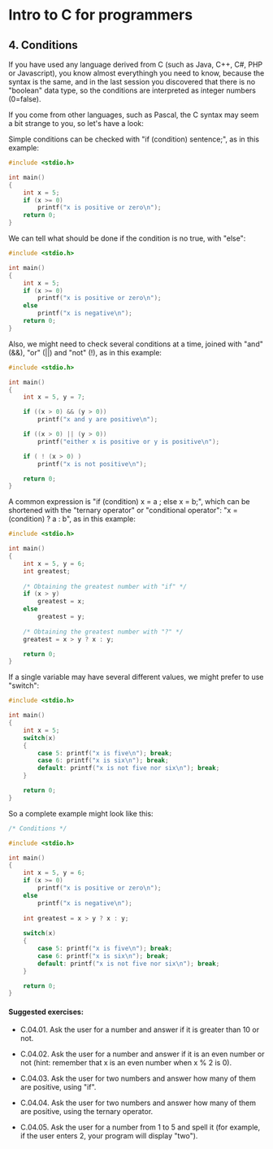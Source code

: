 # Intro to C for programmers

## 4. Conditions

If you have used any language derived from C (such as Java, C++, C#, PHP 
or Javascript), you know almost everythingh you need to know, because the
syntax is the same, and in the last session you discovered that there is
no "boolean" data type, so the conditions are interpreted as integer numbers
(0=false).

If you come from other languages, such as Pascal, the C syntax may seem a bit
strange to you, so let's have a look:

Simple conditions can be checked with "if (condition) sentence;", as in this example:

```c
#include <stdio.h>

int main()
{
    int x = 5;
    if (x >= 0)
        printf("x is positive or zero\n");
    return 0;
}
```

We can tell what should be done if the condition is no true, with "else":

```c
#include <stdio.h>

int main()
{
    int x = 5;
    if (x >= 0)
        printf("x is positive or zero\n");
    else
        printf("x is negative\n");
    return 0;
}
```

Also, we might need to check several conditions at a time, joined with "and"
(&&), "or" (||) and "not" (!), as in this example:

```c
#include <stdio.h>

int main()
{
    int x = 5, y = 7;

    if ((x > 0) && (y > 0))
        printf("x and y are positive\n");

    if ((x > 0) || (y > 0))
        printf("either x is positive or y is positive\n");

    if ( ! (x > 0) )
        printf("x is not positive\n");

    return 0;
}
```



A common expression is "if (condition) x = a ; else x = b;", which can be shortened 
with the "ternary operator" or "conditional operator": "x = (condition) ? a : b", 
as in this example:

```c
#include <stdio.h>

int main()
{
    int x = 5, y = 6;
    int greatest;
    
    /* Obtaining the greatest number with "if" */
    if (x > y)
        greatest = x;
    else
        greatest = y;
        
    /* Obtaining the greatest number with "?" */
    greatest = x > y ? x : y;

    return 0;
}
```



If a single variable may have several different values, we might prefer to
use "switch":

```c
#include <stdio.h>

int main()
{
    int x = 5;
    switch(x)
    {
        case 5: printf("x is five\n"); break;
        case 6: printf("x is six\n"); break;
        default: printf("x is not five nor six\n"); break;
    }

    return 0;
}
```



So a complete example might look like this:

```c
/* Conditions */

#include <stdio.h>

int main()
{
    int x = 5, y = 6;
    if (x >= 0)
        printf("x is positive or zero\n");
    else
        printf("x is negative\n");
        
    int greatest = x > y ? x : y;
    
    switch(x)
    {
        case 5: printf("x is five\n"); break;
        case 6: printf("x is six\n"); break;
        default: printf("x is not five nor six\n"); break;
    }

    return 0;
}
```



#### Suggested exercises:

- C.04.01. Ask the user for a number and answer if it is greater than 10 or not.

- C.04.02. Ask the user for a number and answer if it is an even number or not (hint: remember that x is an even number when x % 2 is 0).

- C.04.03. Ask the user for two numbers and answer how many of them are positive, using "if".

- C.04.04. Ask the user for two numbers and answer how many of them are positive, using the ternary operator.

- C.04.05. Ask the user for a number from 1 to 5 and spell it (for example, if the user enters 2, your program will display "two").

